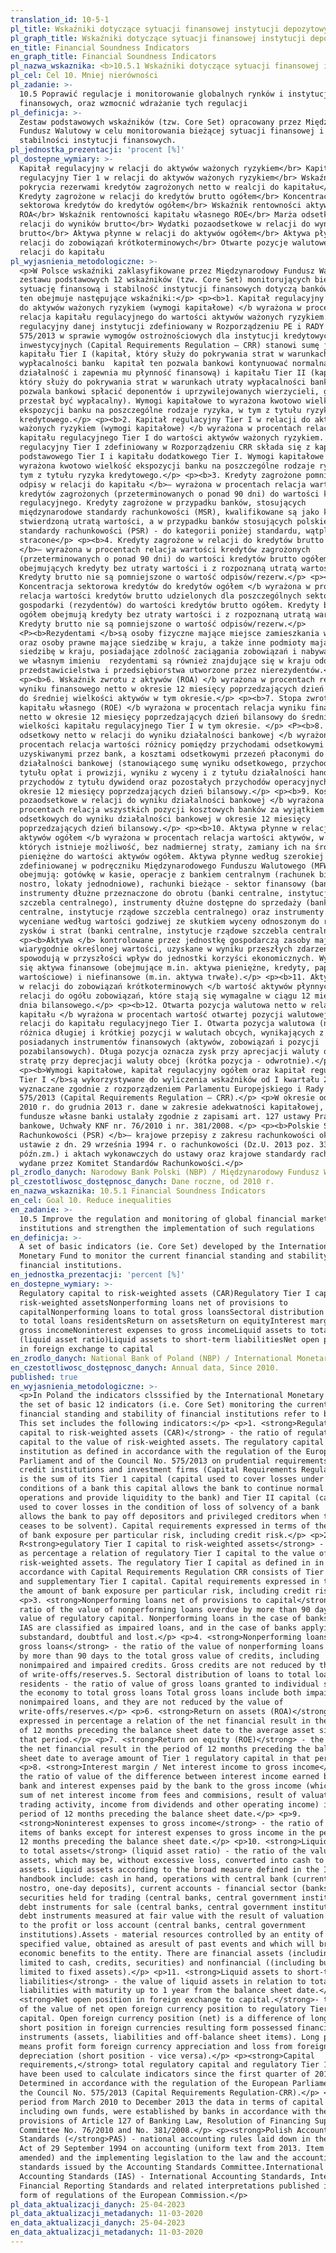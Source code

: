 ```yaml
---
translation_id: 10-5-1
pl_title: Wskaźniki dotyczące sytuacji finansowej instytucji depozytowych
pl_graph_title: Wskaźniki dotyczące sytuacji finansowej instytucji depozytowych
en_title: Financial Soundness Indicators
en_graph_title: Financial Soundness Indicators
pl_nazwa_wskaznika: <b>10.5.1 Wskaźniki dotyczące sytuacji finansowej instytucji depozytowych</b>
pl_cel: Cel 10. Mniej nierówności
pl_zadanie: >-
  10.5 Poprawić regulacje i monitorowanie globalnych rynków i instytucji
  finansowych, oraz wzmocnić wdrażanie tych regulacji
pl_definicja: >-
  Zestaw podstawowych wskaźników (tzw. Core Set) opracowany przez Międzynarodowy
  Fundusz Walutowy w celu monitorowania bieżącej sytuacji finansowej i
  stabilności instytucji finansowych.
pl_jednostka_prezentacji: 'procent [%]'
pl_dostepne_wymiary: >-
  Kapitał regulacyjny w relacji do aktywów ważonych ryzykiem</br> Kapitał
  regulacyjny Tier 1 w relacji do aktywów ważonych ryzykiem</br> Wskaźnik
  pokrycia rezerwami kredytów zagrożonych netto w realcji do kapitału</br>
  Kredyty zagrożone w relacji do kredytów brutto ogółem</br> Koncentracja
  sektorowa kredytów do kredytów ogółem</br> Wskaźnik rentowności aktywów
  ROA</br> Wskaźnik rentowności kapitału własnego ROE</br> Marża odsetkowa w
  relacji do wyników brutto</br> Wydatki pozaodsetkowe w relacji do wyników
  brutto</br> Aktywa płynne w relacji do aktywów ogółem</br> Aktywa płynne w
  relacji do zobowiązań krótkoterminowych</br> Otwarte pozycje walutowe netto w
  relacji do kapitału
pl_wyjasnienia_metodologiczne: >-
  <p>W Polsce wskaźniki zaklasyfikowane przez Międzynarodowy Fundusz Walutowy do
  zestawu podstawowych 12 wskaźników (tzw. Core Set) monitorujących bieżącą
  sytuację finansową i stabilność instytucji finansowych dotyczą banków. Zestaw
  ten obejmuje następujące wskaźniki:</p> <p><b>1. Kapitał regulacyjny w relacji
  do aktywów ważonych ryzykiem (wymogi kapitałowe) </b wyrażona w procentach
  relacja kapitału regulacyjnego do wartości aktywów ważonych ryzykiem. Kapitał
  regulacyjny danej instytucji zdefiniowany w Rozporządzeniu PE i RADY UE nr
  575/2013 w sprawie wymogów ostrożnościowych dla instytucji kredytowych i firm
  inwestycyjnych (Capital Requirements Regulation – CRR) stanowi sumę jej
  kapitału Tier I (kapitał, który służy do pokrywania strat w warunkach
  wypłacalności banku  kapitał ten pozwala bankowi kontynuować normalną
  działalność i zapewnia mu płynność finansową) i kapitału Tier II (kapitał,
  który służy do pokrywania strat w warunkach utraty wypłacalności banku
  pozwala bankowi spłacić deponentów i uprzywilejowanych wierzycieli, gdy bank
  przestał być wypłacalny). Wymogi kapitałowe to wyrażona kwotowo wielkość
  ekspozycji banku na poszczególne rodzaje ryzyka, w tym z tytułu ryzyka
  kredytowego.</p> <p><b>2. Kapitał regulacyjny Tier I w relacji do aktywów
  ważonych ryzykiem (wymogi kapitałowe) </b wyrażona w procentach relacja
  kapitału regulacyjnego Tier I do wartości aktywów ważonych ryzykiem. Kapitał
  regulacyjny Tier I zdefiniowany w Rozporządzeniu CRR składa się z kapitału
  podstawowego Tier I i kapitału dodatkowego Tier I. Wymogi kapitałowe to
  wyrażona kwotowo wielkość ekspozycji banku na poszczególne rodzaje ryzyka, w
  tym z tytułu ryzyka kredytowego.</p> <p><b>3. Kredyty zagrożone pomniejszone o
  odpisy w relacji do kapitału </b>– wyrażona w procentach relacja wartości
  kredytów zagrożonych (przeterminowanych o ponad 90 dni) do wartości kapitału
  regulacyjnego. Kredyty zagrożone w przypadku banków, stosujących
  międzynarodowe standardy rachunkowości (MSR), kwalifikowane są jako kredyty ze
  stwierdzoną utratą wartości, a w przypadku banków stosujących polskie
  standardy rachunkowości (PSR) - do kategorii poniżej standardu, wątpliwe i
  stracone</p> <p><b>4. Kredyty zagrożone w relacji do kredytów brutto ogółem
  </b>– wyrażona w procentach relacja wartości kredytów zagrożonych
  (przeterminowanych o ponad 90 dni) do wartości kredytów brutto ogółem,
  obejmujących kredyty bez utraty wartości i z rozpoznaną utratą wartości.
  Kredyty brutto nie są pomniejszone o wartość odpisów/rezerw.</p> <p><b>5.
  Koncentracja sektorowa kredytów do kredytów ogółem </b wyrażona w procentach
  relacja wartości kredytów brutto udzielonych dla poszczególnych sektorów
  gospodarki (rezydentów) do wartości kredytów brutto ogółem. Kredyty brutto
  ogółem obejmują kredyty bez utraty wartości i z rozpoznaną utratą wartości.
  Kredyty brutto nie są pomniejszone o wartość odpisów/rezerw.</p>
  <P><b>Rezydentami </b>są osoby fizyczne mające miejsce zamieszkania w kraju
  oraz osoby prawne mające siedzibę w kraju, a także inne podmioty mające
  siedzibę w kraju, posiadające zdolność zaciągania zobowiązań i nabywania praw
  we własnym imieniu  rezydentami są również znajdujące się w kraju oddziały,
  przedstawicielstwa i przedsiębiorstwa utworzone przez nierezydentów.</p>
  <p><b>6. Wskaźnik zwrotu z aktywów (ROA) </b wyrażona w procentach relacja
  wyniku finansowego netto w okresie 12 miesięcy poprzedzających dzień bilansowy
  do średniej wielkości aktywów w tym okresie.</p> <p><b>7. Stopa zwrotu z
  kapitału własnego (ROE) </b wyrażona w procentach relacja wyniku finansowego
  netto w okresie 12 miesięcy poprzedzających dzień bilansowy do średniej
  wielkości kapitału regulacyjnego Tier I w tym okresie. </p> <P><b>8. Wynik
  odsetkowy netto w relacji do wyniku działalności bankowej </b wyrażona w
  procentach relacja wartości różnicy pomiędzy przychodami odsetkowymi
  uzyskiwanymi przez bank, a kosztami odsetkowymi przezeń płaconymi do wyniku
  działalności bankowej (stanowiącego sumę wyniku odsetkowego, przychodów z
  tytułu opłat i prowizji, wyniku z wyceny i z tytułu działalności handlowej,
  przychodów z tytułu dywidend oraz pozostałych przychodów operacyjnych) w
  okresie 12 miesięcy poprzedzających dzień bilansowy.</p> <p><b>9. Koszty
  pozaodsetkowe w relacji do wyniku działalności bankowej </b wyrażona w
  procentach relacja wszystkich pozycji kosztowych banków za wyjątkiem kosztów
  odsetkowych do wyniku działalności bankowej w okresie 12 miesięcy
  poprzedzających dzień bilansowy.</p> <p><b>10. Aktywa płynne w relacji do
  aktywów ogółem </b wyrażona w procentach relacja wartości aktywów, w przypadku
  których istnieje możliwość, bez nadmiernej straty, zamiany ich na środki
  pieniężne do wartości aktywów ogółem. Aktywa płynne według szerokiej miary
  zdefiniowanej w podręczniku Międzynarodowego Funduszu Walutowego (MFW)
  obejmują: gotówkę w kasie, operacje z bankiem centralnym (rachunek bieżący
  nostro, lokaty jednodniowe), rachunki bieżące - sektor finansowy (banki),
  instrumenty dłużne przeznaczone do obrotu (banki centralne, instytucje rządowe
  szczebla centralnego), instrumenty dłużne dostępne do sprzedaży (banki
  centralne, instytucje rządowe szczebla centralnego) oraz instrumenty dłużne
  wyceniane według wartości godziwej ze skutkiem wyceny odnoszonym do rachunku
  zysków i strat (banki centralne, instytucje rządowe szczebla centralnego).</p>
  <p><b>Aktywa </b> kontrolowane przez jednostkę gospodarczą zasoby majątkowe o
  wiarygodnie określonej wartości, uzyskane w wyniku przeszłych zdarzeń, które
  spowodują w przyszłości wpływ do jednostki korzyści ekonomicznych. Wyróżnia
  się aktywa finansowe (obejmujące m.in. aktywa pieniężne, kredyty, papiery
  wartościowe) i niefinansowe (m.in. aktywa trwałe).</p> <p><b>11. Aktywa płynne
  w relacji do zobowiązań krótkoterminowych </b wartość aktywów płynnych w
  relacji do ogółu zobowiązań, które stają się wymagalne w ciągu 12 miesięcy od
  dnia bilansowego.</p> <p><b>12. Otwarta pozycja walutowa netto w relacji do
  kapitału </b wyrażona w procentach wartość otwartej pozycji walutowej netto w
  relacji do kapitału regulacyjnego Tier I. Otwarta pozycja walutowa (netto) to
  różnica długiej i krótkiej pozycji w walutach obcych, wynikających z
  posiadanych instrumentów finansowych (aktywów, zobowiązań i pozycji
  pozabilansowych). Długa pozycja oznacza zysk przy aprecjacji waluty obcej i
  stratę przy deprecjacji waluty obcej (krótka pozycja - odwrotnie).</p>
  <p><b>Wymogi kapitałowe, kapitał regulacyjny ogółem oraz kapitał regulacyjny
  Tier I </b>są wykorzystywane do wyliczenia wskaźników od I kwartału 2014 r.,
  wyznaczane zgodnie z rozporządzeniem Parlamentu Europejskiego i Rady nr
  575/2013 (Capital Requirements Regulation – CRR).</p> <p>W okresie od marca
  2010 r. do grudnia 2013 r. dane w zakresie adekwatności kapitałowej, w tym
  fundusze własne banki ustalały zgodnie z zapisami art. 127 ustawy Prawo
  bankowe, Uchwały KNF nr. 76/2010 i nr. 381/2008. </p> <p><b>Polskie Standardy
  Rachunkowości (PSR) </b>– krajowe przepisy z zakresu rachunkowości określone w
  ustawie z dn. 29 września 1994 r. o rachunkowości (Dz.U. 2013 poz. 330, z
  późn.zm.) i aktach wykonawczych do ustawy oraz krajowe standardy rachunkowości
  wydane przez Komitet Standardów Rachunkowości.</p>
pl_zrodlo_danych: Narodowy Bank Polski (NBP) / Międzynarodowy Fundusz Walutowy (MFW)
pl_czestotliwosc_dostępnosc_danych: Dane roczne, od 2010 r.
en_nazwa_wskaznika: 10.5.1 Financial Soundness Indicators
en_cel: Goal 10. Reduce inequalities
en_zadanie: >-
  10.5 Improve the regulation and monitoring of global financial markets and
  institutions and strengthen the implementation of such regulations
en_definicja: >-
  A set of basic indicators (ie. Core Set) developed by the International
  Monetary Fund to monitor the current financial standing and stability of
  financial institutions.
en_jednostka_prezentacji: 'percent [%]'
en_dostepne_wymiary: >-
  Regulatory capital to risk-weighted assets (CAR)Regulatory Tier I capital to
  risk-weighted assetsNonperforming loans net of provisions to
  capitalNonperforming loans to total gross loansSectoral distribution of loans
  to total loans residentsReturn on assetsReturn on equityInterest margin to
  gross incomeNoninterest expenses to gross incomeLiquid assets to total assets
  (liquid asset ratio)Liquid assets to short-term liabilitiesNet open position
  in foreign exchange to capital
en_zrodlo_danych: National Bank of Poland (NBP) / International Monetary Fund (IMF)
en_czestotliwosc_dostępnosc_danych: Annual data, Since 2010.
published: true
en_wyjasnienia_metodologiczne: >-
  <p>In Poland the indicators clsssified by the International Monetary Fund into
  the set of basic 12 indicators (i.e. Core Set) monitoring the current
  financial standing and stability of financial institutions refer to banks.
  This set includes the following indicators:</p> <p>1. <strong>Regulatory
  capital to risk-weighted assets (CAR)</strong> - the ratio of regulatory
  capital to the value of risk-weighted assets. The regulatory capital of an
  institution as defined in accordance with the regulation of the European
  Parliament and of the Council No. 575/2013 on prudential requirements for
  credit institutions and investment firms (Capital Requirements Regulation-CRR)
  is the sum of its Tier 1 capital (capital used to cover losses under solvency
  conditions of a bank this capital allows the bank to continue normal
  operations and provide liquidity to the bank) and Tier II capital (capital
  used to cover losses in the condition of loss of solvency of a bank
  allows the bank to pay off depositors and privileged creditors when the bank
  ceases to be solvent). Capital requirements expressed in terms of the amount
  of bank exposure per particular risk, including credit risk.</p> <p>2.
  R<strong>egulatory Tier I capital to risk-weighted assets</strong> - expressed
  as percentage a relation of regulatory Tier I capital to the value of
  risk-weighted assets. The regulatory Tier I capital as defined in in
  accordance with Capital Requirements Regulation CRR consists of Tier 1 capital
  and supplementary Tier I capital. Capital requirements expressed in terms of
  the amount of bank exposure per particular risk, including credit risk.</p>
  <p>3. <strong>Nonperforming loans net of provisions to capital</strong> -the
  ratio of the value of nonperforming loans overdue by more than 90 days to the
  value of regulatory capital. Nonperforming loans in the case of banks using
  IAS are classified as impaired loans, and in the case of banks applying PAS -
  substandard, doubtful and lost.</p> <p>4. <strong>Nonperforming loans to total
  gross loans</strong> - the ratio of the value of nonperforming loans overdue
  by more than 90 days to the total gross value of credits, including
  nonimpaired and impaired credits. Gross credits are not reduced by the value
  of write-offs/reserves.5. Sectoral distribution of loans to total loans:
  residents - the ratio of value of gross loans granted to individual sectors of
  the economy to total gross loans Total gross loans include both impaired and
  nonimpaired loans, and they are not reduced by the value of
  write-offs/reserves.</p> <p>6. <strong>Return on assets (ROA)</strong> -
  expressed in percentage a relation of the net financial result in the period
  of 12 months preceding the balance sheet date to the average asset size in
  that period.</p> <p>7. <strong>Return on equity (ROE)</strong> - the ratio of
  the net financial result in the period of 12 months preceding the balance
  sheet date to average amount of Tier 1 regulatory capital in that period.</p>
  <p>8. <strong>Interest margin / Net interest income to gross income</strong> -
  the ratio of value of the difference between interest income earned by the
  bank and interest expenses paid by the bank to the gross income (which is the
  sum of net interest income from fees and commisions, result of valuation
  trading activity, income from dividends and other operating income) in the
  period of 12 months preceding the balance sheet date.</p> <p>9.
  <strong>Noninterest expenses to gross income</strong> - the ratio of all cost
  items of banks except for interest expenses to gross income in the period of
  12 months preceding the balance sheet date.</p> <p>10. <strong>Liquid assets
  to total assets</strong> (liquid asset ratio) - the ratio of the value of
  assets, which may be, without excessive loss, converted into cash to total
  assets. Liquid assets according to the broad measure defined in the IMF
  handbook include: cash in hand, operations with central bank (current account
  nostro, one-day deposits), current accounts - financial sector (banks), debt
  securities held for trading (central banks, central government institutions)
  debt instruments for sale (central banks, central government institutions) and
  debt instruments measured at fair value with the result of valuation related
  to the profit or loss account (central banks, central government
  institutions).Assets - material resources controlled by an entity of credibly
  specified value, obtained as aresult of past events and which will bring
  economic benefits to the entity. There are financial assets (including but not
  limited to cash, credits, securities) and nonfinancial ((including but not
  limited to fixed assets).</p> <p>11. <strong>Liquid assets to short-term
  liabilities</strong> - the value of liquid assets in relation to total
  liabilities with maturity up to 1 year from the balance sheet date.</p> <p>12.
  <strong>Net open position in foreign exchange to capital.</strong>- the ration
  of the value of net open foreign currency position to regulatory Tier I
  capital. Open foreign currency position (net) is a difference of long and
  short position in foreign currencies resulting form possessed financial
  instruments (assets, liabilities and off-balance sheet items). Long position
  means profit form foreign currency appreciation and loss from foreign currency
  depreciation (short position - vice versa).</p> <p><strong>Capital
  requirements,</strong> total regulatory capital and regulatory Tier 1 capital
  have been used to calculate indicators since the first quarter of 2014.
  Determined in accordance with the regulation of the European Parliament and of
  the Council No. 575/2013 (Capital Requirements Regulation-CRR).</p> <p>In the
  period from March 2010 to December 2013 the data in terms of capital adequacy,
  including own funds, were established by banks in accordance with the
  provisions of Article 127 of Banking Law, Resolution of Financing Supervision
  Committee No. 76/2010 and No. 381/2008.</p> <p><strong>Polish Accounting
  Standards (</strong>PAS) - national accounting rules laid down in the
  Act of 29 September 1994 on accounting (uniform text from 2013. Item 330, as
  amended) and the implementing legislation to the law and the accounting
  standards issued by the Accounting Standards Committee.International
  Accounting Standards (IAS) - International Accounting Standards, International
  Financial Reporting Standards and related interpretations published in the
  form of regulations of the European Commission.</p>
pl_data_aktualizacji_danych: 25-04-2023
pl_data_aktualizacji_metadanych: 11-03-2020
en_data_aktualizacji_danych: 25-04-2023
en_data_aktualizacji_metadanych: 11-03-2020
---
```

